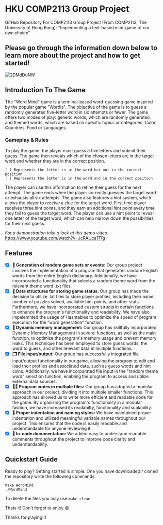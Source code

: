 # HKU COMP2113 Group Project
GitHub Repository For COMP2113 Group Project (From COMP2113, The University of Hong Kong): "Implementing a text-based mini-game of our own choice"
  
Please go through the information down below to learn more about the project and how to get started!
-----

![2DMdDuNW](https://user-images.githubusercontent.com/69019319/235075809-9c57ecdb-e11f-4b82-8692-71761137bd17.gif)

## Introduction To The Game
The "Word Mind" game is a terminal-based word-guessing game inspired by the popular game "Wordle". The objective of the game is to guess a randomly generated five-letter word in six attempts or fewer. The game offers two modes of play: generic words, which are randomly generated, and themed words, which are based on specific topics or categories; Color, Countries, Food or Langauges.

### Gameplay & Rules
To play the game, the player must guess a five letters and submit their guess. The game then reveals which of the chosen letters are in the target word and whether they are in the correct position.
```
( ) Represents the letter is in the word but not in the correct position
[ ] Represents the letter is in the word and in the correct position
```
The player can use this information to refine their guess for the next attempt. The game ends when the player correctly guesses the target word or exhausts all six attempts. The game also features a hint system, which allows the player to receive a clue for the target word. First time player receives three hint points, and they earn an additional hint point every time they fail to guess the target word. The player can use a hint point to reveal one letter of the target word, which can help narrow down the possibilities for their next guess.

*For a demonstration take a look at this demo video:*
https://www.youtube.com/watch?v=JcRAUca1T7g

## Features
- [x] **:space_invader: Generation of random game sets or events:**
Our group project involves the implementation of a program that generates random English words from the entire English dictionary. Additionally, we have incorporated a functionality that selects a random theme word from the relevant theme word .txt files.
- [x] **:open_file_folder: Data structures for storing game status:**
Our group has made the decision to utilize .txt files to store player profiles, including their name, number of puzzles solved, available hint points, and other stats. Furthermore, we have incorporated custom structs in certain functions to enhance the program's functionality and readability. We have also impelemnted the usage of Hashtables to optimize the speed of program execution for the "word generation" function.
- [x] **:floppy_disk: Dynamic memory management:**
Our group has skillfully incorporated Dynamic Memory Management in several functions, as well as the main function, to optimize the program's memory usage and prevent memory leaks. This technique has been employed to store guess words, the word to guess, and other relevant data in multiple functions.
- [x] **:card_index_dividers: File input/output:**
Our group has successfully integrated file input/output functionality in our game, allowing the program to edit and load their profiles and associated data, such as guess words and hint coins. Additionally, we have incorporated file input in the "random theme word" selection function, enabling the program to access and utilize external data sources.
- [x] **:technologist: Program codes in multiple files:**
Our group has adopted a modular approach in our project, dividing it into multiple smaller functions. This approach has allowed us to write more efficient and readable code for the game. By organizing the program's functionality in a modular fashion, we have increased its readabilty, functionality and scalability.
- [x] **:bookmark_tabs: Proper indentation and naming styles:**
We have maintained proper indentation and utilized meaningful variable names throughout our project. This ensures that the code is easily readable and understandable for anyone reviewing it.
- [x] **:memo: In-code documentation:**
We added easy to understand readable comments throughout the project to improve code clarity and understandability.

## Quickstart Guide
Ready to play? Getting started is simple. One you have downloaded / cloned the repository write the following commands:
```
make WordMind
./WordMind
```
To delete the files you may use `make clean`

Thats it! Don't forget to enjoy :smile:

Thanks for playing!!!
